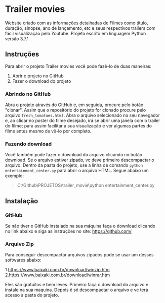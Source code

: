 # Trailer movies
Website criado com as informações detalhadas de Filmes como título, duração, sinopse, ano de lançamento, etc e seus respectivos trailers com fácil visualização pelo Youtube. Projeto escrito em linguagem Python versão 3.7.1 
## Instruções
Para abrir o projeto Trailer movies você pode fazê-lo de duas maneiras:

1. Abrir o projeto no GitHub 
2. Fazer o download do projeto

### Abrindo no GitHub
Abra o projeto através do GitHub e, em seguida, procure pelo botão "clonar". Assim que o repositório do projeto for clonado procure pelo arquivo `fresh_tomatoes.html`. Abra o arquivo selecionado no seu navegador e, ao clicar no poster do filme desejado, irá se abrir uma janela com o trailer do filme; para assim facilitar a sua visualização e ver algumas partes do filme antes mesmo de vê-lo por completo.

### Fazendo download 
Você também pode fazer o download do arquivo clicando no botão download. Se o arquivo estiver zipado, vc deve primeiro descompactar o arquivo. Dentro da pasta do projeto, use a linha de comando `python entertainment_center.py` para abrir o arquivo HTML. Segue abaixo um exemplo:
>C:\Github\PROJETOS\trailer_movie\python entertainment_center.py
## Instalação 
### GitHub
Se não tiver o GitHub instalado na sua máquina faça o download clicando no link abaixo e siga as instruções no site:
https://github.com/
### Arquivo Zip
Para conseguir descompactar arquivos zipados pode se usar um desses softwares abaixo:

1.https://www.baixaki.com.br/download/winzip.htm<br>
2.https://www.baixaki.com.br/download/winrar.htm

Eles são gratuitos e bem leves. Primeiro faça o download do arquivo e instale na sua maquina. Depois é só descompactar o arquivo e vc terá acesso à pasta do projeto.  


